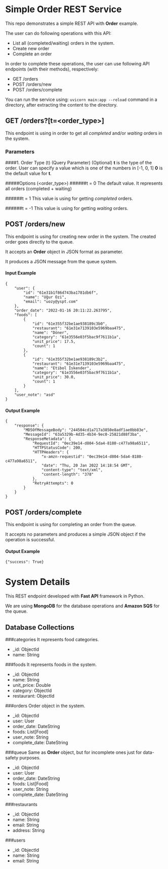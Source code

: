 # Simple Order REST Service
This repo demonstrates a simple REST API with **Order** example.

The user can do following operations with this API:
- List all (completed/waiting) orders in the system.
- Create new order
- Complete an order

In order to complete these operations, the user can use following API endpoints (with their methods), respectively:
- GET /orders
- POST /orders/new
- POST /orders/complete

You can run the service using:
```uvicorn main:app --reload```
command in a directory, after extracting the content to the directory.

## GET /orders?[t=<order_type>]
This endpoint is using in order to get all *completed* and/or *waiting* orders in the system. 

### Parameters
####1. Order Type (t) (Query Parameter) (Optional)
**t** is the type of the order. 
User can specify a value which is one of the numbers in [-1, 0, 1]
**0** is the default value for **t**.

#####Options (<order_type>)
######t = 0
The default value. It represents all orders (completed + waiting)

######t = 1
This value is using for getting *completed* orders.

######t = -1
This value is using for getting *waiting* orders.

## POST /orders/new
This endpoint is using for creating new order in the system. The created order goes directly to the queue.

It accepts an **Order** object in JSON format as parameter.

It produces a JSON message from the queue system.

#### Input Example
```
{
    "user": {
        "id": "61e31b1f86d743ba1781db6f",
        "name": "Uğur Ozi",
        "email": "uozy@yspt.com"
    },
    "order_date": "2022-01-16 20:11:22.263795",
    "foods": [
        {
            "id": "61e355f32be1ae938189c3b0",
            "restaurant": "61e31e7139103e5969baa475",
            "name": "Döner",
            "category": "61e3556e03f5bac9f7611b1a",
            "unit_price": 17.5,
            "count": 1
        },
        {
            "id": "61e355f32be1ae938189c3b2",
            "restaurant": "61e31e7139103e5969baa475",
            "name": "Etibol İskender",
            "category": "61e3556e03f5bac9f7611b1a",
            "unit_price": 30.0,
            "count": 1
        }
    ],
    "user_note": "asd"
}
```

#### Output Example
```
{
    "response": {
        "MD5OfMessageBody": "244504cd1a717a3850e8adf1ae0bb83e",
        "MessageId": "63a5329b-4d35-4b34-9ec0-25821d88f3ba",
        "ResponseMetadata": {
            "RequestId": "0ec39e14-d804-5da4-8180-c477a98a6511",
            "HTTPStatusCode": 200,
            "HTTPHeaders": {
                "x-amzn-requestid": "0ec39e14-d804-5da4-8180-c477a98a6511",
                "date": "Thu, 20 Jan 2022 14:18:54 GMT",
                "content-type": "text/xml",
                "content-length": "378"
            },
            "RetryAttempts": 0
        }
    }
}
```

## POST /orders/complete
This endpoint is using for completing an order from the queue.

It accepts no parameters and produces a simple JSON object if the operation is successful.

#### Output Example
```
{"success": True}
```

# System Details

This REST endpoint developed with **Fast API** framework in Python.

We are using **MongoDB** for the database operations and **Amazon SQS** for the queue.

## Database Collections
###categories
It represents food categories.

- _id: ObjectId
- name: String

###foods
It represents foods in the system.

- _id: ObjectId
- name: String
- unit_price: Double
- category: ObjectId
- restaurant: ObjectId

###orders
Order object in the system.

- _id: ObjectId
- user: User
- order_date: DateString
- foods: List[Food]
- user_note: String
- complete_date: DateString

###queue
Same as **Order** object, but for incomplete ones just for data-safety purposes. 

- _id: ObjectId
- user: User
- order_date: DateString
- foods: List[Food]
- user_note: String
- complete_date: DateString

###restaurants
- _id: ObjectId
- name: String
- email: String
- address: String

###users
- _id: ObjectId
- name: String
- email: String
